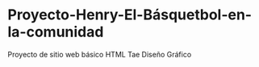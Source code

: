# Proyecto-Henry-El-Básquetbol-en-la-comunidad
Proyecto de sitio web básico HTML Tae Diseño Gráfico

